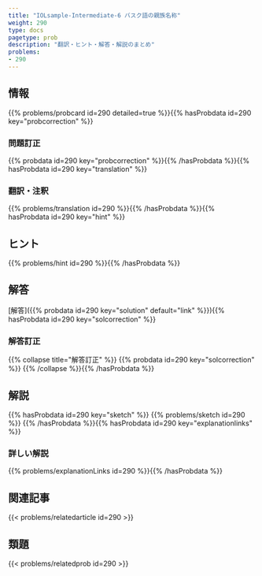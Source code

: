 ```yaml
---
title: "IOLsample-Intermediate-6 バスク語の親族名称"
weight: 290
type: docs
pagetype: prob
description: "翻訳・ヒント・解答・解説のまとめ"
problems: 
- 290
---
```


## 情報

{{% problems/probcard id=290 detailed=true %}}{{% hasProbdata id=290 key="probcorrection" %}}

### 問題訂正

{{% probdata id=290 key="probcorrection" %}}{{% /hasProbdata %}}{{% hasProbdata id=290 key="translation" %}}

### 翻訳・注釈

{{% problems/translation id=290 %}}{{% /hasProbdata %}}{{% hasProbdata id=290 key="hint" %}}

## ヒント

{{% problems/hint id=290 %}}{{% /hasProbdata %}}

## 解答

[解答]({{% probdata id=290 key="solution" default="link" %}}){{% hasProbdata id=290 key="solcorrection" %}}

### 解答訂正

{{% collapse title="解答訂正" %}}
{{% probdata id=290 key="solcorrection" %}}
{{% /collapse %}}{{% /hasProbdata %}}

## 解説

{{% hasProbdata id=290 key="sketch" %}}
{{% problems/sketch id=290 %}}
{{% /hasProbdata %}}{{% hasProbdata id=290 key="explanationlinks" %}}

### 詳しい解説

{{% problems/explanationLinks id=290 %}}{{% /hasProbdata %}}

## 関連記事

{{< problems/relatedarticle id=290 >}}

## 類題

{{< problems/relatedprob id=290 >}}
